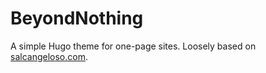 # BeyondNothing

A simple Hugo theme for one-page sites. Loosely based on [salcangeloso.com](https://salcangeloso.com).